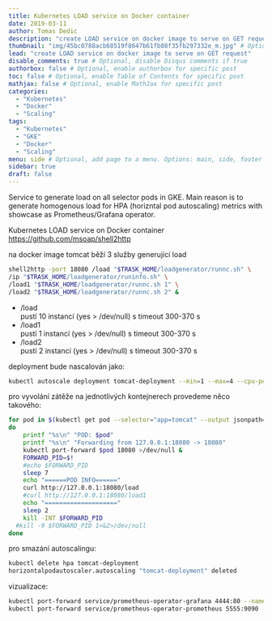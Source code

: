 ```yaml
---
title: Kubernetes LOAD service on Docker container
date: 2019-03-11
author: Tomas Dedic
description: "create LOAD service on docker image to serve on GET request"
thumbnail: "img/45bc0788acb68519f8647b61fb08f35fb297332e_m.jpg" # Optional, thumbnail
lead: "create LOAD service on docker image to serve on GET request"
disable_comments: true # Optional, disable Disqus comments if true
authorbox: false # Optional, enable authorbox for specific post
toc: false # Optional, enable Table of Contents for specific post
mathjax: false # Optional, enable MathJax for specific post
categories:
  - "Kubernetes"
  - "Docker"
  - "Scaling"
tags:
  - "Kubernetes"
  - "GKE"
  - "Docker"
  - "Scaling"
menu: side # Optional, add page to a menu. Options: main, side, footer
sidebar: true
draft: false
---
```

Service to generate load on all selector pods in GKE. Main reason is to generate homogenous load for HPA (horizntal pod autoscaling) metrics with showcase as Prometheus/Grafana operator.

Kubernetes LOAD service on Docker container
https://github.com/msoap/shell2http

na docker image tomcat běží 3 služby generující load

```bash
shell2http -port 18080 /load "$TRASK_HOME/loadgenerator/runnc.sh" \
/ip "$TRASK_HOME/loadgenerator/runinfo.sh" \
/load1 "$TRASK_HOME/loadgenerator/runnc.sh 1" \
/load2 "$TRASK_HOME/loadgenerator/runnc.sh 2" &
```
+ /load  
	pustí 10 instancí (yes > /dev/null) s timeout 300-370 s
+ /load1  
	pustí 1 instancí (yes > /dev/null) s timeout 300-370 s
+ /load2  
	pustí 2 instancí (yes > /dev/null) s timeout 300-370 s

deployment bude nascalován jako:
```bash
kubectl autoscale deployment tomcat-deployment --min=1 --max=4 --cpu-percent=20
```

pro vyvolání zátěže na jednotlivých kontejnerech provedeme něco takového:
```bash
for pod in $(kubectl get pod --selector="app=tomcat" --output jsonpath="{range .items[*]}{.metadata.name}{'\n'}{end}") 
do
	printf "%s\n" "POD: $pod"
	printf "%s\n" "Forwarding from 127.0.0.1:18080 -> 18080"
	kubectl port-forward $pod 18080 >/dev/null &
	FORWARD_PID=$!
	#echo $FORWARD_PID
	sleep 7
	echo "======POD INFO======"
	curl http://127.0.0.1:18080/load
	#curl http://127.0.0.1:18080/load1
	echo "===================="
	sleep 2
	kill -INT $FORWARD_PID 
  #kill -9 $FORWARD_PID 1>&2>/dev/null
done
```

pro smazání autoscalingu:
```bash
kubectl delete hpa tomcat-deployment
horizontalpodautoscaler.autoscaling "tomcat-deployment" deleted
```
vizualizace:

```bash
kubectl port-forward service/prometheus-operator-grafana 4444:80 --namespace=monitoring
kubectl port-forward service/prometheus-operator-prometheus 5555:9090 --namespace=monitoring
```
